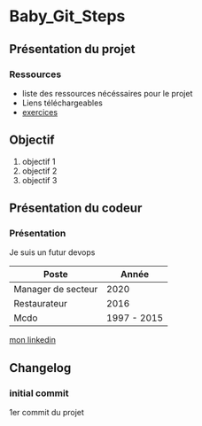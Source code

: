 # Baby_Git_Steps

## Présentation du projet

### Ressources

- liste des ressources nécéssaires pour le projet
- Liens téléchargeables
- [exercices](https://learngitbranching.js.org/?locale=fr_FR)

## Objectif

1. objectif 1
2. objectif 2
3. objectif 3

## Présentation du codeur

### Présentation

Je suis un futur devops

Poste | Année
|-----|------|
Manager de secteur | 2020
Restaurateur | 2016
Mcdo | 1997 - 2015

[mon linkedin](https://likedin.fr)

## Changelog

### initial commit

1er commit du projet
